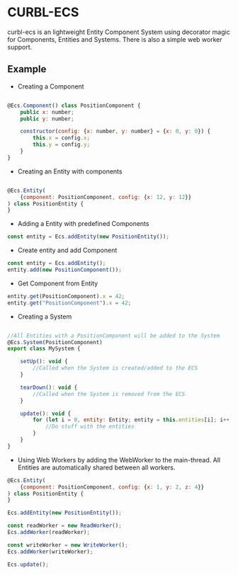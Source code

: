 # CURBL-ECS

curbl-ecs is an lightweight Entity Component System using decorator magic for Components, Entities and Systems.
There is also a simple web worker support.

## Example

* Creating a Component

```javascript

@Ecs.Component() class PositionComponent {
    public x: number;
    public y: number;

    constructor(config: {x: number, y: number} = {x: 0, y: 0}) {
        this.x = config.x;
        this.y = config.y;
    }
}
```

* Creating an Entity with components

```javascript

@Ecs.Entity(
    {component: PositionComponent, config: {x: 12, y: 12}}
) class PositionEntity {
}
```

* Adding a Entity with predefined Components

```javascript
const entity = Ecs.addEntity(new PositionEntity());
```

* Create entity and add Component

```javascript
const entity = Ecs.addEntity();
entity.add(new PositionComponent());
```

* Get Component from Entity

```javascript
entity.get(PositionComponent).x = 42;
entity.get("PositionComponent").x = 42;
```

* Creating a System

```javascript

//All Entities with a PositionComponent will be added to the System
@Ecs.System(PositionComponent)
export class MySystem {

    setUp(): void {
        //Called when the System is created/added to the ECS 
    }

    tearDown(): void {
        //Called when the System is removed from the ECS
    }

    update(): void {
        for (let i = 0, entity: Entity; entity = this.entities[i]; i++) {
            //Do stuff with the entities
        }
    }
}
```
* Using Web Workers by adding the WebWorker to the main-thread.
All Entities are automatically shared between all workers.

```javascript
@Ecs.Entity(
    {component: PositionComponent, config: {x: 1, y: 2, z: 4}}
) class PositionEntity {
}

Ecs.addEntity(new PositionEntity());

const readWorker = new ReadWorker();
Ecs.addWorker(readWorker);

const writeWorker = new WriteWorker();
Ecs.addWorker(writeWorker);

Ecs.update();
```